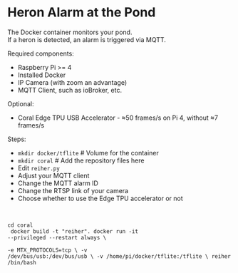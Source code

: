<h1>Heron Alarm at the Pond</h1>

The Docker container monitors your pond.<br/>
If a heron is detected, an alarm is triggered via MQTT.<br/>

Required components:<br/>
<ul><li>Raspberry Pi >= 4</li>
<li>Installed Docker</li>
<li>IP Camera (with zoom an advantage)</li>
<li>MQTT Client, such as ioBroker, etc.</li></ul>
Optional:
<ul><li>Coral Edge TPU USB Accelerator - ≈50 frames/s on Pi 4, without ≈7 frames/s</li></ul>

Steps:<br/>
<ul><li><code>mkdir docker/tflite</code> # Volume for the container</li>
<li><code>mkdir coral</code> # Add the repository files here</li>
<li>Edit <code>reiher.py</code></li>
<li>Adjust your MQTT client</li>
<li>Change the MQTT alarm ID</li>
<li>Change the RTSP link of your camera</li>
<li>Choose whether to use the Edge TPU accelerator or not</li></ul><br/>

<code>cd coral<br/>
docker build -t "reiher".
docker run -it --privileged --restart always \\
    <p>-e MTX_PROTOCOLS=tcp \\
    -v /dev/bus/usb:/dev/bus/usb \\
    -v /home/pi/docker/tflite:/tflite \\
    reiher /bin/bash</p></code>
